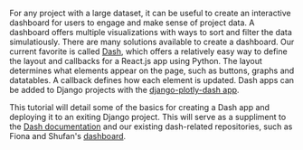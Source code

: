 For any project with a large dataset, it can be useful to create an interactive dashboard for users to engage and make sense of project data.  A dashboard offers multiple visualizations with ways to sort and filter the data simulatiously. There are many solutions available to create a dashboard.  Our current favorite is called [Dash](https://dash.plot.ly/), which offers a relatively easy way to define the layout and callbacks for a React.js app using Python. The layout determines what elements appear on the page, such as buttons, graphs and datatables.  A callback defines how each element is updated.   Dash apps can be added to Django projects with the [django-plotly-dash app](https://github.com/GibbsConsulting/django-plotly-dash). 

This tutorial will detail some of the basics for creating a Dash app and deploying it to an exiting Django project. 
This will serve as a suppliment to the [Dash documentation](https://dash.plot.ly/) and our existing dash-related repositories, such as Fiona and Shufan's [dashboard](https://github.com/HCDigitalScholarship/dashboard).

